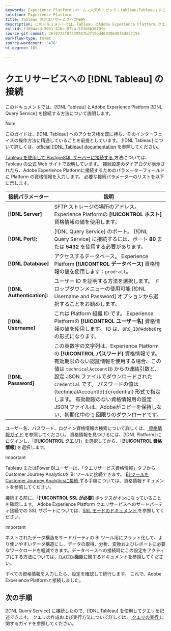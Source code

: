 ```yaml
---
keywords: Experience Platform；ホーム；人気のトピック；tableau;Tableau；クエリサービス；クエリサービスへの接続；
solution: Experience Platform
title: Tableau のクエリサービスへの接続
description: このドキュメントでは、Tableau とAdobe Experience Platform クエリサービスを接続する手順について説明します。
exl-id: f380aacd-5091-41bc-97ca-593e0b1670fd
source-git-commit: 26f0725f0f239707bd719ed46929648f8d557155
workflow-type: tm+mt
source-wordcount: '476'
ht-degree: 10%

---
```


# クエリサービスへの [!DNL Tableau] の接続

このドキュメントでは、[!DNL Tableau] とAdobe Experience Platform [!DNL Query Service] を接続する方法について説明します。

>[!NOTE]
>
> このガイドは、[!DNL Tableau] へのアクセス権を既に持ち、そのインターフェイスの操作方法に精通していることを前提としています。 [!DNL Tableau] について詳しくは、[official [!DNL Tableau] documentation](https://help.tableau.com/current/pro/desktop/en-us/default.htm) を参照してください。

[Tableau を使用して PostgreSQL サーバーに接続する ](https://help.tableau.com/current/pro/desktop/en-us/examples_postgresql.htm) 方法については、Tableau の公式 Web サイトで説明しています。 接続設定のダイアログが表示されたら、Adobe Experience Platformに接続するためのパラメーターフィールドに Platform の資格情報を入力します。 必要な接続パラメーターのリストを以下に示します。

| 接続パラメーター | 説明 |
|---|---|
| **[!DNL Server]** | SFTP ストレージの場所のアドレス。 Experience Platformの **[!UICONTROL ホスト]** 資格情報の値を使用します。 |
| **[!DNL Port]:** | [!DNL Query Service] のポート。 [!DNL Query Service] に接続するには、ポート **80** または **5432** を使用する必要があります。 |
| **[!DNL Database]** | アクセスするデータベース。 Experience Platform **[!UICONTROL データベース]** 資格情報の値を使用します：`prod:all`。 |
| **[!DNL Authentication]:** | ユーザー ID を証明する方法を選択します。 ドロップダウンメニューの使用可能 [!DNL Username and Password] オプションから選択することをお勧めします。 |
| **[!DNL Username]** | これは Platform 組織 ID です。 Experience Platformの **[!UICONTROL ユーザー名]** 資格情報の値を使用します。 ID は、`ORG_ID@AdobeOrg` の形式になります。 |
| **[!DNL Password]** | この英数字の文字列は、Experience Platformの **[!UICONTROL パスワード]** 資格情報です。 有効期限のない認証情報を使用する場合、この値は `technicalAccountID` からの連結引数と、設定 JSON ファイルでダウンロードされた `credential` です。 パスワードの値は {technicalAccountId}:{credential} 形式で指定します。 有効期限のない資格情報用の設定 JSON ファイルは、Adobeがコピーを保持しない、初期化中の 1 回限りのダウンロードです。 |

ユーザー名、パスワード、ログイン資格情報の検索について詳しくは、[ 資格情報ガイド ](../ui/credentials.md) を参照してください。 資格情報を見つけるには、[!DNL Platform] にログインし、「**[!UICONTROL クエリ]**」を選択してから、「**[!UICONTROL 資格情報]** を選択します。

>[!IMPORTANT]
>
>Tableau またはPower BIユーザーは、「クエリサービス資格情報」タブからCustomer Journey Analyticsを BI ツールに接続できます。 [BI ツールをCustomer Journey Analyticsに接続 ](../ui/credentials.md#connect-to-customer-journey-analytics) する手順については、資格情報ドキュメントを参照してください。

接続する前に、「**[!UICONTROL SSL が必要]** ボックスがオンになっていることを確認します。 Adobe Experience Platform クエリサービスへのサードパーティ接続での SSL サポートについては、[SSL モードのドキュメント ](./ssl-modes.md) を参照してください。

>[!IMPORTANT]
>
>ネストされたデータ構造をサードパーティの BI ツール用にフラット化して、より使いやすいデータ構造にし、データの取得、分析、変換およびレポートに必要なワークロードを軽減できます。データベースへの接続時にこの設定をアクティブにする方法については、[`FLATTEN`機能](../key-concepts/flatten-nested-data.md)に関するドキュメントを参照してください。

すべての資格情報を入力したら、設定を確認して続行します。 これで、Adobe Experience Platformと接続しました。

## 次の手順

[!DNL Query Service] に接続したので、[!DNL Tableau] を使用してクエリを記述できます。 クエリの作成および実行方法について詳しくは、[ クエリの実行 ](../best-practices/writing-queries.md) に関するガイドを参照してください。
